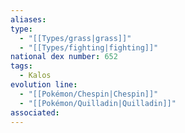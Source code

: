 ```yaml
---
aliases: 
type:
  - "[[Types/grass|grass]]"
  - "[[Types/fighting|fighting]]"
national dex number: 652
tags:
  - Kalos
evolution line:
  - "[[Pokémon/Chespin|Chespin]]"
  - "[[Pokémon/Quilladin|Quilladin]]"
associated: 
---
```

